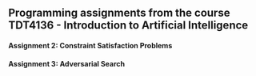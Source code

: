 ## Programming assignments from the course TDT4136 - Introduction to Artificial Intelligence

#### Assignment 2: Constraint Satisfaction Problems

#### Assignment 3: Adversarial Search
